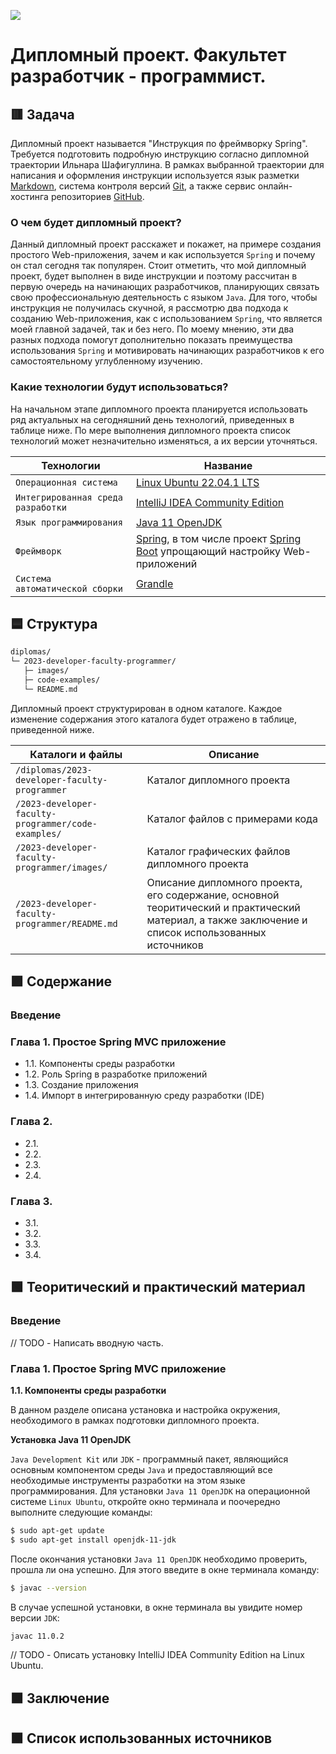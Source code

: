 
![](https://upload.wikimedia.org/wikipedia/ru/4/48/Geekbrains_logo.svg)

# Дипломный проект. Факультет разработчик - программист.

## 🟥 Задача

Дипломный проект называется "Инструкция по фреймворку Spring". Требуется подготовить подробную инструкцию согласно дипломной траектории Ильнара Шафигуллина. В рамках выбранной траектории для написания и оформления инструкции используется язык разметки [Markdown](https://en.wikipedia.org/wiki/Markdown "Ссылка на материал из Википедии"), система контроля версий [Git](https://en.wikipedia.org/wiki/Git "Ссылка на материал из Википедии"), а также сервис онлайн-хостинга репозиториев [GitHub](https://en.wikipedia.org/wiki/GitHub "Ссылка на материал из Википедии").

### О чем будет дипломный проект?

Данный дипломный проект расскажет и покажет, на примере создания простого Web-приложения, зачем и как используется `Spring` и почему он стал сегодня так популярен. Стоит отметить, что мой дипломный проект, будет выполнен в виде инструкции и поэтому рассчитан в первую очередь на начинающих разработчиков, планирующих связать свою профессиональную деятельность с языком `Java`. Для того, чтобы инструкция не получилась скучной, я рассмотрю два подхода к созданию Web-приложения, как с использованием `Spring`, что является моей главной задачей, так и без него. По моему мнению, эти два разных подхода помогут дополнительно показать преимущества использования `Spring` и мотивировать начинающих разработчиков к его самостоятельному углубленному изучению.  

### Какие технологии будут использоваться?

На начальном этапе дипломного проекта планируется использовать ряд актуальных на сегодняшний день технологий, приведенных в таблице ниже. По мере выполнения дипломного проекта список технологий может незначительно изменяться, а их версии уточняться.

Технологии                         | Название
-----------------------------------|-------------------------------------------------------------------------------------------------------------------------------------------------
`Операционная система`             | [Linux Ubuntu 22.04.1 LTS](https://en.wikipedia.org/wiki/Ubuntu "Ссылка на материал из Википедии")
`Интегрированная среда разработки` | [IntelliJ IDEA Community Edition](https://en.wikipedia.org/wiki/IntelliJ_IDEA "Ссылка на материал из Википедии")
`Язык программирования`            | [Java 11 OpenJDK](https://en.wikipedia.org/wiki/OpenJDK "Ссылка на материал из Википедии")
`Фреймворк`                        | [Spring](https://en.wikipedia.org/wiki/Spring_Framework "Ссылка на материал из Википедии"), в том числе проект [Spring Boot](https://en.wikipedia.org/wiki/Spring_Framework#Spring_Boot "Ссылка на материал из Википедии") упрощающий настройку Web-приложений
`Система автоматической сборки`    | [Grandle](https://en.wikipedia.org/wiki/Gradle "Ссылка на материал из Википедии")

## 🟦 Структура

```txt
diplomas/
└─ 2023-developer-faculty-programmer/
   ├─ images/
   ├─ code-examples/
   └─ README.md
```

Дипломный проект структурирован в одном каталоге. Каждое изменение содержания этого каталога будет отражено в таблице, приведенной ниже.

Каталоги и файлы                                    | Описание
----------------------------------------------------|-------------------------------------------------------------------------------------------------------------------------------------------------
`/diplomas/2023-developer-faculty-programmer`       | Каталог дипломного проекта
`/2023-developer-faculty-programmer/code-examples/` | Каталог файлов с примерами кода
`/2023-developer-faculty-programmer/images/`        | Каталог графических файлов дипломного проекта
`/2023-developer-faculty-programmer/README.md`      | Описание дипломного проекта, его содержание, основной теоритический и практический материал, а также заключение и список использованных источников

## 🟪 Содержание

### Введение

### Глава 1. Простое Spring MVC приложение
+ 1.1. Компоненты среды разработки
+ 1.2. Роль Spring в разработке приложений
+ 1.3. Создание приложения
+ 1.4. Импорт в интегрированную среду разработки (IDE)

### Глава 2.
+ 2.1. 
+ 2.2.
+ 2.3.
+ 2.4.

### Глава 3.
+ 3.1.
+ 3.2.
+ 3.3.
+ 3.4.

## 🟩 Теоритический и практический материал

### Введение

// TODO - Написать вводную часть.

### Глава 1. Простое Spring MVC приложение

__1.1. Компоненты среды разработки__

В данном разделе описана установка и настройка окружения, необходимого в рамках подготовки дипломного проекта.

__Установка Java 11 OpenJDK__

`Java Development Kit` или `JDK` - программный пакет, являющийся основным компонентом среды `Java` и предоставляющий все необходимые инструменты разработки на этом языке программирования. Для установки `Java 11 OpenJDK` на операционной системе `Linux Ubuntu`, откройте окно терминала и поочередно выполните следующие команды:

```bash
$ sudo apt-get update
$ sudo apt-get install openjdk-11-jdk
```

После окончания установки `Java 11 OpenJDK` необходимо проверить, прошла ли она успешно. Для этого введите в окне терминала команду:

```bash
$ javac --version
```

В случае успешной установки, в окне терминала вы увидите номер версии `JDK`:

```bash
javac 11.0.2
```

// TODO - Описать установку IntelliJ IDEA Community Edition на Linux Ubuntu.

## 🟧 Заключение

## 🟫 Список использованных источников
